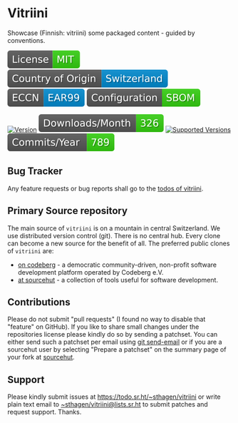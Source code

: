 # Vitriini

Showcase (Finnish: vitriini) some packaged content - guided by conventions.

[![license](badges/license-spdx-mit.svg)](https://git.sr.ht/~sthagen/vitriini/tree/default/item/LICENSE)
[![Country of Origin](badges/country-of-origin-name-switzerland-neutral.svg)](https://git.sr.ht/~sthagen/vitriini/tree/default/item/COUNTRY-OF-ORIGIN)
[![Export Classification Control Number (ECCN)](badges/export-control-classification-number_eccn-ear99-neutral.svg)](https://git.sr.ht/~sthagen/vitriini/tree/default/item/EXPORT-CONTROL-CLASSIFICATION-NUMBER)
[![Configuration](badges/configuration-sbom.svg)](third-party/index.html)

[![Version](https://img.shields.io/pypi/v/vitriini.svg?style=flat)](https://pypi.python.org/pypi/vitriini/)
[![Downloads](docs/badges/downloads-per-month.svg)](https://pepy.tech/project/vitriini)
[![Supported Versions](https://img.shields.io/pypi/pyversions/vitriini.svg?style=flat)](https://pypi.python.org/pypi/vitriini/)
[![Maintenance Status](docs/badges/commits-per-year.svg)](https://git.sr.ht/~sthagen/vitriini/log)

## Bug Tracker

Any feature requests or bug reports shall go to the [todos of vitriini](https://todo.sr.ht/~sthagen/vitriini).

## Primary Source repository

The main source of `vitriini` is on a mountain in central Switzerland.
We use distributed version control (git).
There is no central hub.
Every clone can become a new source for the benefit of all.
The preferred public clones of `vitriini` are:

* [on codeberg](https://codeberg.org/sthagen/vitriini) - a democratic community-driven, non-profit software development platform operated by Codeberg e.V.
* [at sourcehut](https://git.sr.ht/~sthagen/vitriini) - a collection of tools useful for software development.

## Contributions

Please do not submit "pull requests" (I found no way to disable that "feature" on GitHub).
If you like to share small changes under the repositories license please kindly do so by sending a patchset.
You can either send such a patchset per email using [git send-email](https://git-send-email.io) or 
if you are a sourcehut user by selecting "Prepare a patchset" on the summary page of your fork at [sourcehut](https://git.sr.ht/).

## Support

Please kindly submit issues at <https://todo.sr.ht/~sthagen/vitriini> or write plain text email to <~sthagen/vitriini@lists.sr.ht> to submit patches and request support. Thanks.
